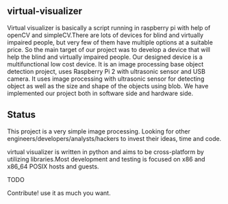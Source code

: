 virtual-visualizer
-----------
Virtual visualizer is basically a script running in raspberry pi with help of openCV and simpleCV.There are lots of devices for blind and virtually impaired people, but very few of them have multiple options at a suitable price. So the main target of our project was to develop a device that will help the blind and virtually impaired people. Our designed device is a multifunctional low cost device. It is an image processing base object detection project, uses Raspberry Pi 2 with ultrasonic sensor and USB camera. It uses image processing with ultrasonic sensor for detecting object as well as the size and shape of the objects using blob. We have implemented our project both in software side and hardware side.

Status
------
This project is a very simple image processing. Looking for other engineers/developers/analysts/hackers to invest their ideas, time and code.

virtual visualizer is written in python and aims to be cross-platform by utilizing libraries.Most development and testing is focused on x86 and x86\_64 POSIX hosts and guests.  

TODO

Contribute!
use it as much you want.
